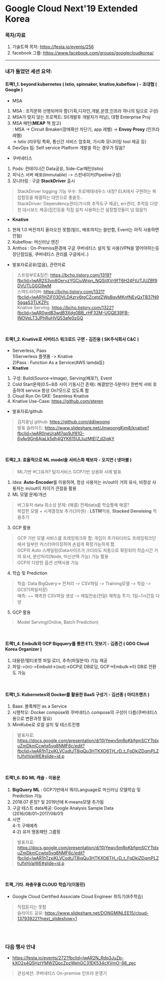 # Google Cloud Next'19 Extended Korea

### 목차/자료
1. 기술트랙 목차: https://festa.io/events/256  
2. facebook 그룹: https://www.facebook.com/groups/googlecloudkorea/

<hr>

### 내가 들었던 세션 요약:

#### 트랙1_1. beyond kubernetes ( Istio, spinnaker, knative,kubeflow ) - 조대협 ( Google )    
 - MSA
 1) MSA : 조직문화 선행되어야 함(기획,디자인,개발,운영,인프라 하나의 팀으로 구성)  
 2) MSA가 맞지 않는 프로젝트: SI(개발후 개발자가 떠남), 대형 Enterprise Proj
 3) MSA 패턴(**MEAP** 책 참고)  
  : MSA -> Circuit Breaker(장애확산 차단기, app 레벨) -> **Envoy Proxy** (인프라 레벨)  
    -> Istio (라우팅 특화, 통신간 서비스 암호화, 가시화 모니터링 tool 제공 등)  
 4) DevOps 팀: Self service Platform 개발을 하는 경우가 많음?  
 - 쿠버네티스  
 1) Pods: 컨테이너간 Data공유, Side-Car패턴(Istio)
 2) 피닉스 서버 배포(Immutable) -> 스핀네이커(Pipeline구성)    
 3) 모니터링 : 구글 **StackDriver** 출시  
  > StackDriver logging 기능 우수: 프로메테네우스 내장? ELK에서 구현하는 복잡함등을 해결하는 대안으로 좋을듯..  
  > StackDriver: Dependency관리(가시화 추적도구 제공), err관리, 추적등 다양한 대시보드 제공(집킨등을 직접 설치 사용하는건 설정할것들이 넘 많음?)   
 - **Knative**  
 1) 현재 1.0 버전까지 올라오진 못함(빌드, 배포까지는 쓸만함, Event는 아직 사용하면 안됨)  
 2) Kubeflow: 머신러닝 엔진  
 3) Anthos : On-Premiss환경에 구글 쿠버네티스 설치 및 사용(VPN을 열어야하는등 장단점있음, 쿠버네티스 관리를 구글에서..)   
 - 발표자료공유(없음), 관련자료
  > 스프링부트&집킨: https://bcho.tistory.com/1319?fbclid=IwAR2S3vo8OervzYGCjuWrpn_NQSjiXVr9fT6H24FtUTJUZBf9DVUTLGGG9wM  
  > 스택드라이버: https://bcho.tistory.com/1321?fbclid=IwAR1HZiF03DVLDAzrv6tgCZcetdZWpBqvMKnfNEyQxTB37N95ggaS3TLKZPc  
  > Knative Serving: https://bcho.tistory.com/1322?fbclid=IwAR0wdB3wdB3Xdg0BB_rHF32M-UGQE39FB-INOVeLT3JPhRuHVQ53afe0zGQ  
  >  
<br>

#### 트랙1_2. Knative로 서버리스 워크로드 구현 - 김진웅 ( SK주식회사 C&C )  
 - Serverless, Paas  
 1)Serverless 플랫폼 -> Knative  
 2)Pass : Function As a Service(AWS lamda등)  
 - **Knative**  
 1) 구성: Build(Source->Image), Serving(배포?), Event  
 2) Cold Start문제(0.5~8초 사이 기동시간 존재): 해결방안-5분마다 한번씩 서비 호출하여 service 항상 On?모드로 있도록 함  
 3) Cloud Run On GKE: Seamless Knative  
 4) Knative Use-Case: https://github.com/steren  
 - 발표자료/github  
 > 김지웅님 github: https://github.com/ddiiwoong  
 > 발표 슬라이드: https://www.slideshare.net/JinwoongKim8/knative?fbclid=IwAR0neUraM7qp9Jf81G-6yAv9Gn6AiaLk5dh4QYK615ULluzMtEl7_d2iqkY  
<br>


#### **트랙2_3. 효율적으로 ML model을 서비스화 해보자 - 오지연 ( 넷마블 )** 
 > ML기반 버그유저? 탐지서비스 GCP기반 상용화 사례 발표 
 1) Idea: **Auto-Encoder**를 이용하여, 정상 사용자는 in/out이 거의 유사, 비정상 사용자는 in/out이 차이가 큰점을 활용  
 2) ML 모델 문제/개선  
  > 버그유저 data 희소성 문제: (해결) 전체data를 학습통해 해결?  
  > 복잡한 모델 + 시계열정보 추가(3차원) : **LSTM**적용, **Stacked Denoising** 적용추가  
 3) GCP 활용
  > GCP 기반 모델 서비스를 프레임워크화 함: 게임이 추가되더라도 프레임워크단에서 일부만 커스터마이징하여 손쉽게 확장가능하게 함.  
  > GCP의 Auto 스케일링(Data사이즈가 크더라도 자동으로 확장되어 학습시간 거의 유사, 분산처리(Node, 머신선택 가능) 기능 활용  
  > GCP의 다양한 옵션 선택사용 가능  
 4) 학습 및 Prediction
  > 학습: Data BigQuery-> 전처리 -> CSV파일 -> Training모델 -> 학습 -> GCS?(파일저장)  
  > 예측: ~~ 예측한 CSV파일 생성 -> 메일전송(전달)
  > 재학습 주기: 1일~1시간등 다양
 5) GCP 활용
  > Model Serving(Online, Batch Prediction)
<br>


#### 트랙1_4. Embulk와 GCP Bigquery를 통한 ETL 맛보기 - 김종건 ( GDG Cloud Korea Organizer )  
 1) 대용량/멀티포맷 파일 로더, 추측(파일분석) 기능 제공  
 2) 파일->(in)->Embuld->(out)->GCP로 DB로딩, GCP->Embulk->타 DB로 전환도 가능  
<br>


#### 트랙1_5. Kubernetes와 Docker를 활용한 BaaS 구성기 - 김선종 ( 아티프렌즈 )  
1) Baas: 블록체인 as a Service  
2) 시행착오: Docker compose와 쿠버네티스 compose의 구성이 다름(쿠버네티스용으로 변환과정 필요)  
3) MiniKube로 로컬 설치 및 테스트진행  
> 발표자료: https://docs.google.com/presentation/d/10jYewv5mRoKbfgmSCYTtdxuZmDkniCcwtq5vq8NMF6c/edit?fbclid=IwAR1hTzxiKLVCsdtJT8iqQu3HTKXO6TH_rD_t_FqDkiZDqmPLZhJfxhVajWE#slide=id.p  
<br>


#### **트랙1_6. BQ ML 캐슬 - 이용운**  
1) **BigQuery ML** : GCP기반에서 쿼리Language로 머신러닝 모델학습 및 Prediction 가능  
2) 2018.07 론칭? 및 2019년에 K-means모델 추가됨  
3) 구글 테스트 data제공: Google Analysis Sample Data (2016/08/01~2017/08/01)  
4) 시연  
 4-1) 구매예측  
 4-2) 유저 행동패턴 그룹핑  
 > 발표자료: https://docs.google.com/presentation/d/10jYewv5mRoKbfgmSCYTtdxuZmDkniCcwtq5vq8NMF6c/edit?fbclid=IwAR1hTzxiKLVCsdtJT8iqQu3HTKXO6TH_rD_t_FqDkiZDqmPLZhJfxhVajWE#slide=id.p
<br>

#### 트랙_기타. 좌충우돌 CLOUD 학습기(이동민)
 - Google Cloud Certified Associate Cloud Engineer 취득기(8주학습)  
 > 직접듣지는 못함  
 > 슬라이드 공유: https://www.slideshare.net/DONGMINLEE15/cloud-137939221?next_slideshow=1  
<br>
<br>

### 다음 행사 안내  
- https://festa.io/events/272?fbclid=IwAR2N_Rdq3JuZb-kXO2s4Q5HztYMWZQpcZpzWehGC31EK534cXVmO-98_zec  
 > 관심세션: 쿠버네티스 On-premise 인프라 운영기  
   
